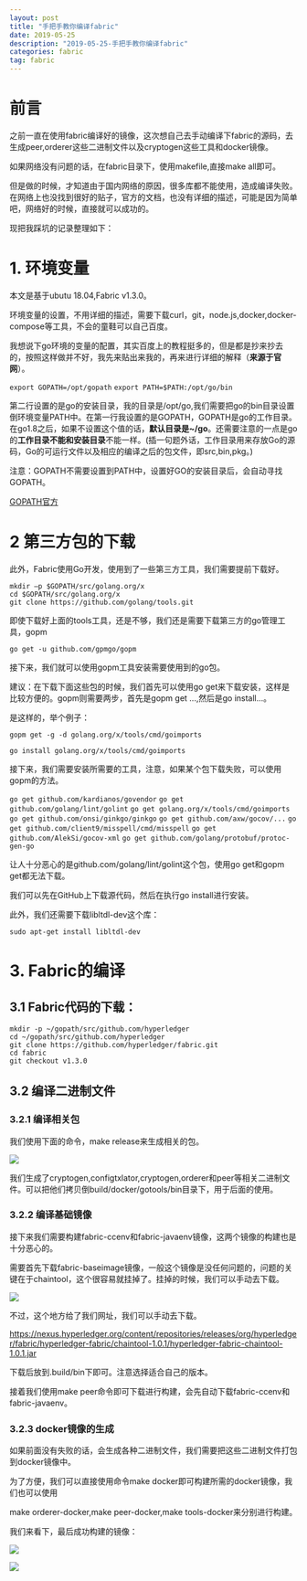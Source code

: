 ```yaml
---
layout: post
title: "手把手教你编译fabric"
date: 2019-05-25 
description: "2019-05-25-手把手教你编译fabric"
categories: fabric
tag: fabric
--- 
```


# 前言

之前一直在使用fabric编译好的镜像，这次想自己去手动编译下fabric的源码，去生成peer,orderer这些二进制文件以及cryptogen这些工具和docker镜像。

如果网络没有问题的话，在fabric目录下，使用makefile,直接make all即可。

但是做的时候，才知道由于国内网络的原因，很多库都不能使用，造成编译失败。在网络上也没找到很好的贴子，官方的文档，也没有详细的描述，可能是因为简单吧，网络好的时候，直接就可以成功的。

现把我踩坑的记录整理如下：

# 1. 环境变量

本文是基于ubutu 18.04,Fabric v1.3.0。

环境变量的设置，不用详细的描述，需要下载curl，git，node.js,docker,docker-compose等工具，不会的童鞋可以自己百度。

我想说下go环境的变量的配置，其实百度上的教程挺多的，但是都是抄来抄去的，按照这样做并不好，我先来贴出来我的，再来进行详细的解释（**来源于官网**）。

`export GOPATH=/opt/gopath`
`export PATH=$PATH:/opt/go/bin`

第二行设置的是go的安装目录，我的目录是/opt/go,我们需要把go的bin目录设置倒环境变量PATH中。在第一行我设置的是GOPATH，GOPATH是go的工作目录。在go1.8之后，如果不设置这个值的话，**默认目录是~/go**。还需要注意的一点是go的**工作目录不能和安装目录**不能一样。(插一句题外话，工作目录用来存放Go的源码，Go的可运行文件以及相应的编译之后的包文件，即src,bin,pkg。)

注意：GOPATH不需要设置到PATH中，设置好GO的安装目录后，会自动寻找GOPATH。

[GOPATH官方](https://github.com/golang/go/wiki/SettingGOPATH)



# 2 第三方包的下载

此外，Fabric使用Go开发，使用到了一些第三方工具，我们需要提前下载好。

```shell
mkdir –p $GOPATH/src/golang.org/x
cd $GOPATH/src/golang.org/x
git clone https://github.com/golang/tools.git
```

即使下载好上面的tools工具，还是不够，我们还是需要下载第三方的go管理工具，gopm

    go get -u github.com/gpmgo/gopm
接下来，我们就可以使用gopm工具安装需要使用到的go包。

建议：在下载下面这些包的时候，我们首先可以使用go get来下载安装，这样是比较方便的。gopm则需要两步，首先是gopm get ...,然后是go install...。

是这样的，举个例子：

   `gopm get -g -d golang.org/x/tools/cmd/goimports`

   `go install golang.org/x/tools/cmd/goimports`

接下来，我们需要安装所需要的工具，注意，如果某个包下载失败，可以使用gopm的方法。

`go get github.com/kardianos/govendor`
`go get github.com/golang/lint/golint`
`go get golang.org/x/tools/cmd/goimports`
`go get github.com/onsi/ginkgo/ginkgo`
`go get github.com/axw/gocov/...`
`go get github.com/client9/misspell/cmd/misspell`
`go get github.com/AlekSi/gocov-xml`
`go get github.com/golang/protobuf/protoc-gen-go`

让人十分恶心的是github.com/golang/lint/golint这个包，使用go get和gopm get都无法下载。

我们可以先在GitHub上下载源代码，然后在执行go install进行安装。

此外，我们还需要下载libltdl-dev这个库：

```shell
sudo apt-get install libltdl-dev 
```

# 3. Fabric的编译

## 3.1 Fabric代码的下载：

```
mkdir -p ~/gopath/src/github.com/hyperledger 
cd ~/gopath/src/github.com/hyperledger 
git clone https://github.com/hyperledger/fabric.git
cd fabric
git checkout v1.3.0
```

## 3.2 编译二进制文件

### 3.2.1 编译相关包

我们使用下面的命令，make release来生成相关的包。

![](https://img2018.cnblogs.com/blog/1358741/201905/1358741-20190525160831481-1000041102.png)

我们生成了cryptogen,configtxlator,cryptogen,orderer和peer等相关二进制文件。可以把他们拷贝倒build/docker/gotools/bin目录下，用于后面的使用。

### 3.2.2 编译基础镜像

接下来我们需要构建fabric-ccenv和fabric-javaenv镜像，这两个镜像的构建也是十分恶心的。

需要首先下载fabric-baseimage镜像，一般这个镜像是没任何问题的，问题的关键在于chaintool，这个很容易就挂掉了。挂掉的时候，我们可以手动去下载。

![](https://img2018.cnblogs.com/blog/1358741/201905/1358741-20190525162340130-660365624.png)

不过，这个地方给了我们网址，我们可以手动去下载。

https://nexus.hyperledger.org/content/repositories/releases/org/hyperledger/fabric/hyperledger-fabric/chaintool-1.0.1/hyperledger-fabric-chaintool-1.0.1.jar

下载后放到.build/bin下即可。注意选择适合自己的版本。

接着我们使用make peer命令即可下载进行构建，会先自动下载fabric-ccenv和fabric-javaenv。

### 3.2.3 docker镜像的生成

如果前面没有失败的话，会生成各种二进制文件，我们需要把这些二进制文件打包到docker镜像中。

为了方便，我们可以直接使用命令make docker即可构建所需的docker镜像，我们也可以使用

make orderer-docker,make peer-docker,make tools-docker来分别进行构建。

我们来看下，最后成功构建的镜像：

![](https://img2018.cnblogs.com/blog/1358741/201905/1358741-20190525163318691-122165656.png)







![](https://img2018.cnblogs.com/blog/1358741/201905/1358741-20190525161601684-793585247.png)























